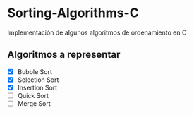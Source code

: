 # Sorting-Algorithms-C
Implementación de algunos algoritmos de ordenamiento en C

## Algoritmos a representar 
- [x] Bubble Sort
- [x] Selection Sort
- [X] Insertion Sort
- [ ] Quick Sort
- [ ] Merge Sort
